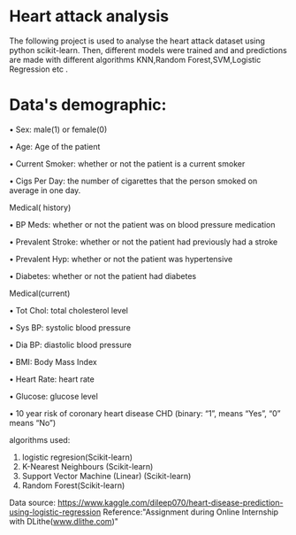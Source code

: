 # Heart attack analysis 
The following  project is used to analyse the heart attack dataset using python scikit-learn. Then, different models were trained and and predictions are made with different algorithms KNN,Random Forest,SVM,Logistic Regression etc .
# Data's demographic:
• Sex: male(1) or female(0) 

• Age: Age of the patient

• Current Smoker: whether or not the patient is a current smoker 

• Cigs Per Day: the number of cigarettes that the person smoked on average in one day.

Medical( history)

• BP Meds: whether or not the patient was on blood pressure medication 

• Prevalent Stroke: whether or not the patient had previously had a stroke

• Prevalent Hyp: whether or not the patient was hypertensive 

• Diabetes: whether or not the patient had diabetes 

Medical(current)

• Tot Chol: total cholesterol level 

• Sys BP: systolic blood pressure 

• Dia BP: diastolic blood pressure 

• BMI: Body Mass Index 

• Heart Rate: heart rate 

• Glucose: glucose level 

• 10 year risk of coronary heart disease CHD (binary: “1”, means “Yes”, “0” means “No”)

algorithms used:
1. logistic regresion(Scikit-learn)
2. K-Nearest Neighbours (Scikit-learn)
3. Support Vector Machine (Linear) (Scikit-learn)
4. Random Forest(Scikit-learn)

Data source: https://www.kaggle.com/dileep070/heart-disease-prediction-using-logistic-regression
Reference:"Assignment during Online Internship with DLithe(www.dlithe.com)"
